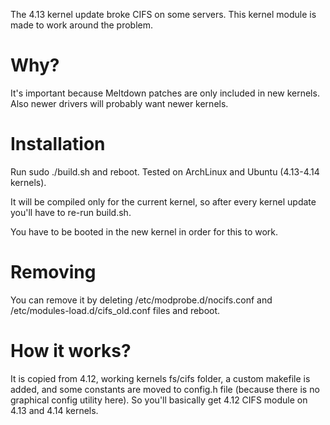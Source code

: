 The 4.13 kernel update broke CIFS on some servers. This kernel module is made to work around the problem.

Why?
====

It's important because Meltdown patches are only included in new kernels. Also newer drivers will probably want newer kernels.

Installation
============

Run sudo ./build.sh and reboot. Tested on ArchLinux and Ubuntu (4.13-4.14 kernels).

It will be compiled only for the current kernel, so after every kernel update you'll have to re-run build.sh.

You have to be booted in the new kernel in order for this to work.

Removing
========

You can remove it by deleting /etc/modprobe.d/nocifs.conf and  /etc/modules-load.d/cifs_old.conf files and reboot.

How it works?
=============

It is copied from 4.12, working kernels fs/cifs folder, a custom makefile is added, and some constants are moved to config.h file (because there is no graphical config utility here).
So you'll basically get 4.12 CIFS module on 4.13 and 4.14 kernels.
